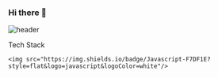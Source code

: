 ### Hi there 👋
![header](https://capsule-render.vercel.app/api?type=waving&color=FFBF00&text=%20SOHEE&nbsp;GitHub&height=200&fontSize=80&fontColor=ffffff)


 <div>
	Tech Stack

	<img src="https://img.shields.io/badge/Javascript-F7DF1E?style=flat&logo=javascript&logoColor=white"/>

 </div>
